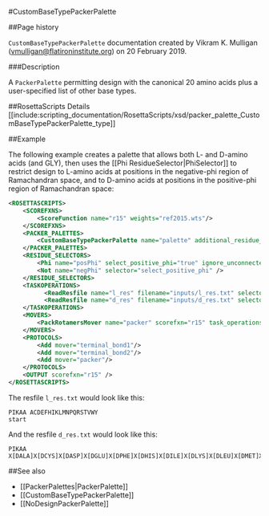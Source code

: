 #CustomBaseTypePackerPalette

##Page history

`CustomBaseTypePackerPalette` documentation created by Vikram K. Mulligan (vmulligan@flatironinstitute.org) on 20 February 2019.

###Description

A `PackerPalette` permitting design with the canonical 20 amino acids plus a user-specified list of other base types.

##RosettaScripts Details
[[include:scripting_documentation/RosettaScripts/xsd/packer_palette_CustomBaseTypePackerPalette_type]]

##Example

The following example creates a palette that allows both L- and D-amino acids (and GLY), then uses the [[Phi ResidueSelector|PhiSelector]] to restrict design to L-amino acids at positions in the negative-phi region of Ramachandran space, and to D-amino acids at positions in the positive-phi region of Ramachandran space:

```xml
<ROSETTASCRIPTS>
    <SCOREFXNS>
        <ScoreFunction name="r15" weights="ref2015.wts"/>
    </SCOREFXNS>
    <PACKER_PALETTES>
        <CustomBaseTypePackerPalette name="palette" additional_residue_types="DALA,DCYS,DASP,DGLU,DPHE,DHIS,DILE,DLYS,DLEU,DMET,DASN,DPRO,DGLN,DARG,DSER,DTHR,DVAL,DTRP,DTYR" />
    </PACKER_PALETTES>
    <RESIDUE_SELECTORS>
        <Phi name="posPhi" select_positive_phi="true" ignore_unconnected_upper="false" />
        <Not name="negPhi" selector="select_positive_phi" />
    </RESIDUE_SELECTORS>
    <TASKOPERATIONS>
          <ReadResfile name="l_res" filename="inputs/l_res.txt" selector="negPhi"/>
          <ReadResfile name="d_res" filename="inputs/d_res.txt" selector="posPhi"/>
    </TASKOPERATIONS>
    <MOVERS>
        <PackRotamersMover name="packer" scorefxn="r15" task_operations="l_res,d_res" packer_palette="palette" />
    </MOVERS>
    <PROTOCOLS>
        <Add mover="terminal_bond1"/>
        <Add mover="terminal_bond2"/>
        <Add mover="packer"/>
    </PROTOCOLS>
    <OUTPUT scorefxn="r15" />
</ROSETTASCRIPTS>
```

The resfile `l_res.txt` would look like this:

```
PIKAA ACDEFHIKLMNPQRSTVWY
start
```

And the resfile `d_res.txt` would look like this:

```
PIKAA X[DALA]X[DCYS]X[DASP]X[DGLU]X[DPHE]X[DHIS]X[DILE]X[DLYS]X[DLEU]X[DMET]X[DASN]X[DPRO]X[DGLN]X[DARG]X[DSER]X[DTHR]X[DVAL]X[DTRP]X[DTYR]
```

##See also

* [[PackerPalettes|PackerPalette]]
* [[CustomBaseTypePackerPalette]]
* [[NoDesignPackerPalette]]
